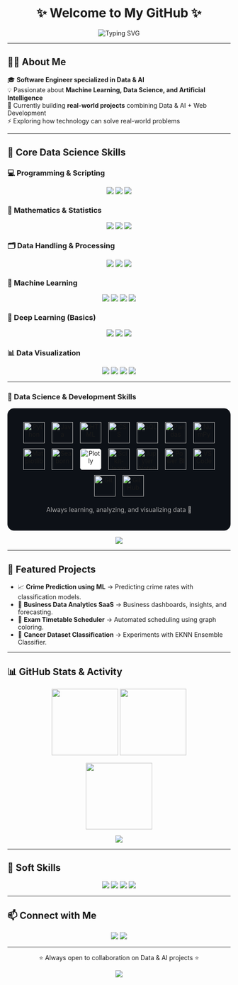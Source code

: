 <h1 align="center">✨ Welcome to My GitHub ✨</h1>  

<p align="center">
  <img src="https://readme-typing-svg.herokuapp.com?size=24&duration=4000&color=00F729&center=true&vCenter=true&lines=Hi+I'm+Abdallah+Ahmed;Aspiring+Software+Engineer;Data+Science+%7C+AI+Enthusiast;Always+Learning+New+Technologies" alt="Typing SVG" />
</p>

---

## 👨‍💻 About Me  
🎓 **Software Engineer specialized in Data & AI**  
💡 Passionate about **Machine Learning, Data Science, and Artificial Intelligence**  
🌱 Currently building **real-world projects** combining Data & AI + Web Development  
⚡ Exploring how technology can solve real-world problems  

---

## 🧠 Core Data Science Skills  

### 💻 Programming & Scripting  
<p align="center">
  <img src="https://img.shields.io/badge/Python-3776AB?style=for-the-badge&logo=python&logoColor=white"/>
  <img src="https://img.shields.io/badge/R-276DC3?style=for-the-badge&logo=r&logoColor=white"/>
  <img src="https://img.shields.io/badge/SQL-336791?style=for-the-badge&logo=postgresql&logoColor=white"/>
</p>

### 📐 Mathematics & Statistics  
<p align="center">
  <img src="https://img.shields.io/badge/Linear_Algebra-FF6F00?style=for-the-badge"/>
  <img src="https://img.shields.io/badge/Probability_&_Statistics-4CAF50?style=for-the-badge"/>
  <img src="https://img.shields.io/badge/Calculus_Basics-2196F3?style=for-the-badge"/>
</p>

### 🗂️ Data Handling & Processing  
<p align="center">
  <img src="https://img.shields.io/badge/Data_Cleaning-9C27B0?style=for-the-badge"/>
  <img src="https://img.shields.io/badge/Data_Wrangling-00BCD4?style=for-the-badge"/>
  <img src="https://img.shields.io/badge/EDA-FFC107?style=for-the-badge"/>
</p>

### 🤖 Machine Learning  
<p align="center">
  <img src="https://img.shields.io/badge/Regression-FF5722?style=for-the-badge"/>
  <img src="https://img.shields.io/badge/Classification-795548?style=for-the-badge"/>
  <img src="https://img.shields.io/badge/Clustering-607D8B?style=for-the-badge"/>
  <img src="https://img.shields.io/badge/Model_Evaluation-009688?style=for-the-badge"/>
</p>

### 🧬 Deep Learning (Basics)  
<p align="center">
  <img src="https://img.shields.io/badge/Neural_Networks-FF4081?style=for-the-badge"/>
  <img src="https://img.shields.io/badge/TensorFlow-FF6F00?style=for-the-badge&logo=tensorflow&logoColor=white"/>
  <img src="https://img.shields.io/badge/PyTorch-EE4C2C?style=for-the-badge&logo=pytorch&logoColor=white"/>
</p>

### 📊 Data Visualization  
<p align="center">
  <img src="https://img.shields.io/badge/Matplotlib-11557c?style=for-the-badge"/>
  <img src="https://img.shields.io/badge/Seaborn-009688?style=for-the-badge"/>
  <img src="https://img.shields.io/badge/Plotly-3f4f75?style=for-the-badge"/>
  <img src="https://img.shields.io/badge/Power_BI-F2C811?style=for-the-badge&logo=powerbi&logoColor=black"/>
</p>

---
### 🧠 Data Science & Development Skills
<div align="center" style="background-color:#0d1117; padding:25px; border-radius:15px;">
  
  <!-- Languages -->
  <img src="https://upload.wikimedia.org/wikipedia/commons/c/c3/Python-logo-notext.svg" width="48" height="48" title="Python" style="margin:6px;" />
  <img src="https://upload.wikimedia.org/wikipedia/en/3/30/Java_programming_language_logo.svg" width="48" height="48" title="Java" style="margin:6px;" />
  <img src="https://upload.wikimedia.org/wikipedia/commons/3/38/HTML5_Badge.svg" width="48" height="48" title="HTML" style="margin:6px;" />
  <img src="https://upload.wikimedia.org/wikipedia/commons/6/62/CSS3_logo.svg" width="48" height="48" title="CSS" style="margin:6px;" />
  <img src="https://upload.wikimedia.org/wikipedia/commons/8/87/Sql_data_base_with_logo.png" width="48" height="48" title="SQL" style="margin:6px;" />

  <!-- Libraries -->
  <img src="https://upload.wikimedia.org/wikipedia/commons/e/ed/Pandas_logo.svg" width="48" height="48" title="Pandas" style="margin:6px;" />
  <img src="https://upload.wikimedia.org/wikipedia/commons/3/31/NumPy_logo_2020.svg" width="48" height="48" title="NumPy" style="margin:6px;" />
  <img src="https://upload.wikimedia.org/wikipedia/commons/8/84/Matplotlib_icon.svg" width="48" height="48" title="Matplotlib" style="margin:6px;" />
  <img src="https://seaborn.pydata.org/_images/logo-mark-lightbg.svg" width="48" height="48" title="Seaborn" style="margin:6px;" />
  <img src="https://raw.githubusercontent.com/plotly/plotly.py/master/doc/images/plotly_logo.png" width="48" height="48" title="Plotly" style="margin:6px; background-color:white; border-radius:6px;" />
  <img src="https://upload.wikimedia.org/wikipedia/commons/0/05/Scikit_learn_logo_small.svg" width="48" height="48" title="Scikit-learn" style="margin:6px;" />

  <!-- Tools -->
  <img src="https://upload.wikimedia.org/wikipedia/commons/3/38/Jupyter_logo.svg" width="48" height="48" title="Jupyter Notebook" style="margin:6px;" />
  <img src="https://upload.wikimedia.org/wikipedia/commons/c/cf/New_Power_BI_Logo.svg" width="48" height="48" title="Power BI" style="margin:6px;" />
  <img src="https://upload.wikimedia.org/wikipedia/commons/9/9a/Visual_Studio_Code_1.35_icon.svg" width="48" height="48" title="VS Code" style="margin:6px;" />
  <img src="https://upload.wikimedia.org/wikipedia/commons/3/3f/Git_icon.svg" width="48" height="48" title="Git" style="margin:6px;" />
  <img src="https://upload.wikimedia.org/wikipedia/commons/9/91/Octicons-mark-github.svg" width="48" height="48" title="GitHub" style="margin:6px;" />

  <p style="color:#aaa; margin-top:15px;">Always learning, analyzing, and visualizing data 🚀</p>
</div>




<p align="center">
  <img src="https://skillicons.dev/icons?i=python,numpy,pandas,seaborn,matplotlib,sklearn,sql,java,html,css,powerbi,jupyter,git,github,vscode" />
</p>


---

## 🚀 Featured Projects  
- 📈 **Crime Prediction using ML** → Predicting crime rates with classification models.  
- 🏪 **Business Data Analytics SaaS** → Business dashboards, insights, and forecasting.  
- 📅 **Exam Timetable Scheduler** → Automated scheduling using graph coloring.  
- 🧬 **Cancer Dataset Classification** → Experiments with EKNN Ensemble Classifier.  

---

## 📊 GitHub Stats & Activity  

<p align="center">
  <img src="https://github-readme-stats.vercel.app/api?username=AbdalluHAhmed387&show_icons=true&theme=tokyonight&hide_border=true" height="150"/>
  <img src="https://github-readme-stats.vercel.app/api/top-langs/?username=AbdalluHAhmed387&layout=compact&theme=tokyonight&hide_border=true" height="150"/>
</p>

<p align="center">
  <img src="https://streak-stats.demolab.com/?user=AbdalluHAhmed387&theme=tokyonight&hide_border=true" height="150"/>
</p>

<p align="center">
  <img src="https://github-profile-trophy.vercel.app/?username=AbdalluHAhmed387&theme=tokyonight&no-frame=true&margin-w=15&row=1&column=7" />
</p>


---


## 🎯 Soft Skills  
<p align="center">
  <img src="https://img.shields.io/badge/Problem_Solving-1E90FF?style=for-the-badge"/>
  <img src="https://img.shields.io/badge/Teamwork-32CD32?style=for-the-badge"/>
  <img src="https://img.shields.io/badge/Communication-FF1493?style=for-the-badge"/>
  <img src="https://img.shields.io/badge/Continuous_Learning-FFD700?style=for-the-badge"/>
</p>

---

## 📫 Connect with Me  
<p align="center">
  <a href="www.linkedin.com/in/abdalluhahmed387"><img src="https://img.shields.io/badge/LinkedIn-0A66C2?style=for-the-badge&logo=linkedin&logoColor=white"/></a>
  <a href="abdalluhahmedfathy@gmail.com"><img src="https://img.shields.io/badge/Email-D14836?style=for-the-badge&logo=gmail&logoColor=white"/></a>
</p>

---

<p align="center">⭐️ Always open to collaboration on Data & AI projects ⭐️</p>

<p align="center">
  <img src="https://visitor-badge.laobi.icu/badge?page_id=USERNAME"/>
</p>
